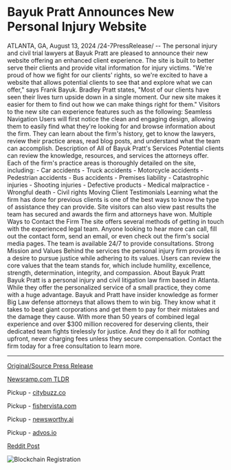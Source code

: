 # Bayuk Pratt Announces New Personal Injury Website

ATLANTA, GA, August 13, 2024 /24-7PressRelease/ -- The personal injury and civil trial lawyers at Bayuk Pratt are pleased to announce their new website offering an enhanced client experience. The site is built to better serve their clients and provide vital information for injury victims.  "We're proud of how we fight for our clients' rights, so we're excited to have a website that allows potential clients to see that and explore what we can offer," says Frank Bayuk.  Bradley Pratt states, "Most of our clients have seen their lives turn upside down in a single moment. Our new site makes it easier for them to find out how we can make things right for them."  Visitors to the new site can experience features such as the following:  Seamless Navigation  Users will first notice the clean and engaging design, allowing them to easily find what they're looking for and browse information about the firm. They can learn about the firm's history, get to know the lawyers, review their practice areas, read blog posts, and understand what the team can accomplish.  Description of All of Bayuk Pratt's Services  Potential clients can review the knowledge, resources, and services the attorneys offer. Each of the firm's practice areas is thoroughly detailed on the site, including:  - Car accidents - Truck accidents - Motorcycle accidents - Pedestrian accidents - Bus accidents - Premises liability - Catastrophic injuries - Shooting injuries - Defective products - Medical malpractice - Wrongful death - Civil rights  Moving Client Testimonials  Learning what the firm has done for previous clients is one of the best ways to know the type of assistance they can provide. Site visitors can also view past results the team has secured and awards the firm and attorneys have won.  Multiple Ways to Contact the Firm  The site offers several methods of getting in touch with the experienced legal team. Anyone looking to hear more can call, fill out the contact form, send an email, or even check out the firm's social media pages. The team is available 24/7 to provide consultations.  Strong Mission and Values  Behind the services the personal injury firm provides is a desire to pursue justice while adhering to its values. Users can review the core values that the team stands for, which include humility, excellence, strength, determination, integrity, and compassion.  About Bayuk Pratt  Bayuk Pratt is a personal injury and civil litigation law firm based in Atlanta. While they offer the personalized service of a small practice, they come with a huge advantage. Bayuk and Pratt have insider knowledge as former Big Law defense attorneys that allows them to win big. They know what it takes to beat giant corporations and get them to pay for their mistakes and the damage they cause. With more than 50 years of combined legal experience and over $300 million recovered for deserving clients, their dedicated team fights tirelessly for justice. And they do it all for nothing upfront, never charging fees unless they secure compensation. Contact the firm today for a free consultation to learn more. 

---

[Original/Source Press Release](https://www.24-7pressrelease.com/press-release/513334/bayuk-pratt-announces-new-personal-injury-website)
                    

[Newsramp.com TLDR](https://newsramp.com/curated-news/bayuk-pratt-launches-enhanced-client-experience-with-new-website/ef56616020b715327b83c527cf9e21f2) 


Pickup - [citybuzz.co](https://citybuzz.co/2024/08/13/bayuk-pratt-law-firm-launches-new-website-to-enhance-client-experience)

Pickup - [fishervista.com](https://fishervista.com/en/bayuk-pratt-launches-new-website-to-enhance-client-experience/20245680)

Pickup - [newsworthy.ai](https://newsworthy.ai/curated/bayuk-pratt-law-firm-launches-new-website-to-better-serve-personal-injury-clients/20245680)

Pickup - [advos.io](https://advos.io/en/bayuk-pratt-unveils-new-client-centric-personal-injury-website/20245680)
 



[Reddit Post](https://www.reddit.com/r/newsramp/comments/1er1i5c/bayuk_pratt_launches_enhanced_client_experience/) 



![Blockchain Registration](https://cdn.newsramp.app/24-7PressRelease/qrcode/248/13/moonwF6k.webp)